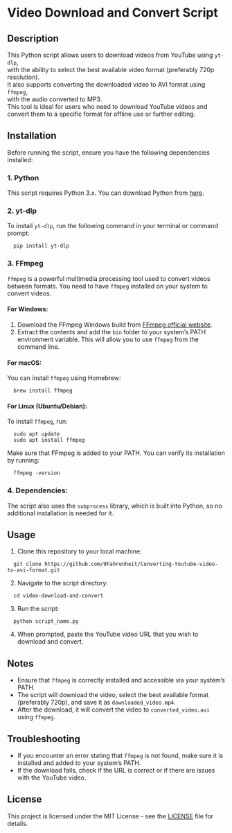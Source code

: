 # Video Download and Convert Script

## Description

This Python script allows users to download videos from YouTube using `yt-dlp`,  
with the ability to select the best available video format (preferably 720p resolution).  
It also supports converting the downloaded video to AVI format using `ffmpeg`,  
with the audio converted to MP3.  
This tool is ideal for users who need to download YouTube videos and convert them to a specific format for offline use or further editing.

## Installation

Before running the script, ensure you have the following dependencies installed:

### 1. Python
This script requires Python 3.x. You can download Python from [here](https://www.python.org/downloads/).

### 2. yt-dlp
To install `yt-dlp`, run the following command in your terminal or command prompt:

```
  pip install yt-dlp
```

### 3. FFmpeg
`ffmpeg` is a powerful multimedia processing tool used to convert videos between formats. You need to have `ffmpeg` installed on your system to convert videos.

#### For Windows:
1. Download the FFmpeg Windows build from [FFmpeg official website](https://ffmpeg.org/download.html).
2. Extract the contents and add the `bin` folder to your system’s PATH environment variable. This will allow you to use `ffmpeg` from the command line.

#### For macOS:
You can install `ffmpeg` using Homebrew:

```
  brew install ffmpeg
```

#### For Linux (Ubuntu/Debian):
To install `ffmpeg`, run:

```
  sudo apt update
  sudo apt install ffmpeg
```

Make sure that FFmpeg is added to your PATH. You can verify its installation by running:

```
  ffmpeg -version
```


### 4. Dependencies:
The script also uses the `subprocess` library, which is built into Python, so no additional installation is needed for it.

## Usage

1. Clone this repository to your local machine:

```
  git clone https://github.com/9Fahrenheit/Converting-Youtube-video-to-avi-format.git
```

2. Navigate to the script directory:

```
  cd video-download-and-convert
```

3. Run the script:

```
  python script_name.py
```


4. When prompted, paste the YouTube video URL that you wish to download and convert.

## Notes

- Ensure that `ffmpeg` is correctly installed and accessible via your system’s PATH.
- The script will download the video, select the best available format (preferably 720p), and save it as `downloaded_video.mp4`.
- After the download, it will convert the video to `converted_video.avi` using `ffmpeg`.

## Troubleshooting

- If you encounter an error stating that `ffmpeg` is not found, make sure it is installed and added to your system’s PATH.
- If the download fails, check if the URL is correct or if there are issues with the YouTube video.

## License

This project is licensed under the MIT License - see the [LICENSE](LICENSE) file for details.

